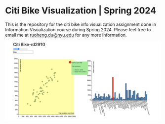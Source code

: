 # Citi Bike Visualization | Spring 2024

This is the repository for the citi bike info visualization assignment done in Information Visualization course during Spring 2024. Please feel free to email me at ruoheng.du@nyu.edu for any more information.

<img width="800" alt="bike" src="https://github.com/ruoheng-du/citi-bike/raw/main/assets/bike.png">
